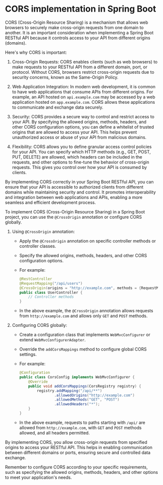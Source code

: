 # CORS implementation in Spring Boot

CORS (Cross-Origin Resource Sharing) is a mechanism that allows web browsers to securely make cross-origin requests from one domain to another. It is an important consideration when implementing a Spring Boot RESTful API because it controls access to your API from different origins (domains).

Here's why CORS is important:

1. Cross-Origin Requests: CORS enables clients (such as web browsers) to make requests to your RESTful API from a different domain, port, or protocol. Without CORS, browsers restrict cross-origin requests due to security concerns, known as the Same-Origin Policy.

2. Web Application Integration: In modern web development, it is common to have web applications that consume APIs from different origins. For example, an API hosted on `api.example.com` may be accessed by a web application hosted on `app.example.com`. CORS allows these applications to communicate and exchange data securely.

3. Security: CORS provides a secure way to control and restrict access to your API. By specifying the allowed origins, methods, headers, and other CORS configuration options, you can define a whitelist of trusted origins that are allowed to access your API. This helps prevent unauthorized access or abuse of your API from malicious domains.

4. Flexibility: CORS allows you to define granular access control policies for your API. You can specify which HTTP methods (e.g., GET, POST, PUT, DELETE) are allowed, which headers can be included in the requests, and other options to fine-tune the behavior of cross-origin requests. This gives you control over how your API is consumed by clients.

By implementing CORS correctly in your Spring Boot RESTful API, you can ensure that your API is accessible to authorized clients from different domains while maintaining security and control. It promotes interoperability and integration between web applications and APIs, enabling a more seamless and efficient development process.

To implement CORS (Cross-Origin Resource Sharing) in a Spring Boot project, you can use the `@CrossOrigin` annotation or configure CORS globally.

1. Using `@CrossOrigin` annotation:
   - Apply the `@CrossOrigin` annotation on specific controller methods or controller classes.
   - Specify the allowed origins, methods, headers, and other CORS configuration options.
   - For example:

     ```java
     @RestController
     @RequestMapping("/api/users")
     @CrossOrigin(origins = "http://example.com", methods = {RequestMethod.GET, RequestMethod.POST})
     public class UserController {
         // Controller methods
     }
     ```

   - In the above example, the `@CrossOrigin` annotation allows requests from `http://example.com` and allows only `GET` and `POST` methods.

2. Configuring CORS globally:
   - Create a configuration class that implements `WebMvcConfigurer` or extend `WebMvcConfigurerAdapter`.
   - Override the `addCorsMappings` method to configure global CORS settings.
   - For example:

     ```java
     @Configuration
     public class CorsConfig implements WebMvcConfigurer {
         @Override
         public void addCorsMappings(CorsRegistry registry) {
             registry.addMapping("/api/**")
                     .allowedOrigins("http://example.com")
                     .allowedMethods("GET", "POST")
                     .allowedHeaders("*");
         }
     }
     ```

   - In the above example, requests to paths starting with `/api/` are allowed from `http://example.com`, with `GET` and `POST` methods allowed, and all headers permitted.

By implementing CORS, you allow cross-origin requests from specified origins to access your RESTful API. This helps in enabling communication between different domains or ports, ensuring secure and controlled data exchange.

Remember to configure CORS according to your specific requirements, such as specifying the allowed origins, methods, headers, and other options to meet your application's needs.
